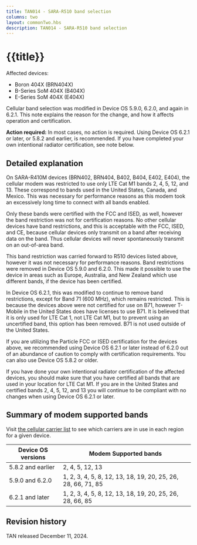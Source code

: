 ```yaml
---
title: TAN014 - SARA-R510 band selection
columns: two
layout: commonTwo.hbs
description: TAN014 - SARA-R510 band selection
---
```


# {{title}}

Affected devices:

- Boron 404X (BRN404X)
- B-Series SoM 404X (B404X)
- E-Series SoM 404X (E404X)

Cellular band selection was modified in Device OS 5.9.0, 6.2.0, and again in 6.2.1. This note explains the reason for the change, and how it affects operation and certification.

**Action required:** In most cases, no action is required. Using Device OS 6.2.1 or later, or 5.8.2 and earlier, is recommended. If you have completed your own intentional radiator certification, see note below.

## Detailed explanation

On SARA-R410M devices (BRN402, BRN404, B402, B404, E402, E404), the cellular modem was restricted to use only LTE Cat M1 bands 2, 4, 5, 12, and 13. These correspond to bands used in the United States, Canada, and Mexico. This was necessary for performance reasons as this modem took an excessively long time to connect with all bands enabled.

Only these bands were certified with the FCC and ISED, as well, however the band restriction was not for certification reasons. No other cellular devices have band restrictions, and this is acceptable with the FCC, ISED, and CE, because cellular devices only transmit on a band after receiving data on the band. Thus cellular devices will never spontaneously transmit on an out-of-area band.

This band restriction was carried forward to R510 devices listed above, however it was not necessary for performance reasons. Band restrictions were removed in Device OS 5.9.0 and 6.2.0. This made it possible to use the device in areas such as Europe, Australia, and New Zealand which use different bands, if the device has been certified.

In Device OS 6.2.1, this was modified to continue to remove band restrictions, except for Band 71 (600 MHz), which remains restricted. This is because the devices above were not certified for use on B71, however T-Mobile in the United States does have licenses to use B71. It is believed that it is only used for LTE Cat 1, not LTE Cat M1, but to prevent using an uncertified band, this option has been removed. B71 is not used outside of the United States.

If you are utilizing the Particle FCC or ISED certification for the devices above, we recommended using Device OS 6.2.1 or later instead of 6.2.0 out of an abundance of caution to comply with certification requirements. You can also use Device OS 5.8.2 or older.

If you have done your own intentional radiator certification of the affected devices, you should make sure that you have certified all bands that are used in your location for LTE Cat M1. If you are in the United States and certified bands 2, 4, 5, 12, and 13 you will continue to be compliant with no changes when using Device OS 6.2.1 or later.

## Summary of modem supported bands

Visit [the cellular carrier list](/reference/cellular/cellular-carriers/) to see which carriers are in use in each region for a given device.

| Device OS versions | Modem Supported bands |
| --- | --- |
| 5.8.2 and earlier | 2, 4, 5, 12, 13 |
| 5.9.0 and 6.2.0 | 1, 2, 3, 4, 5, 8, 12, 13, 18, 19, 20, 25, 26, 28, 66, 71, 85 |
| 6.2.1 and later | 1, 2, 3, 4, 5, 8, 12, 13, 18, 19, 20, 25, 26, 28, 66, 85  |

## Revision history

TAN released December 11, 2024.
